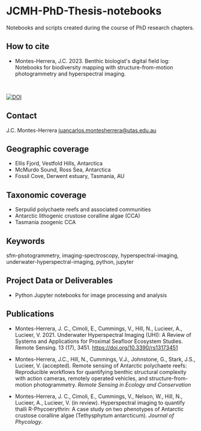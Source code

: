# JCMH-PhD-Thesis-notebooks
Notebooks and scripts created during the course of PhD research chapters.<br>

## How to cite
- Montes-Herrera, J.C. 2023. Benthic biologist's digital field log: Notebooks for biodiversity mapping with structure-from-motion photogrammetry and hyperspectral imaging.
<br>

[![DOI](https://zenodo.org/badge/641737027.svg)](https://zenodo.org/badge/latestdoi/641737027)

## Contact
J.C. Montes-Herrera
juancarlos.montesherrera@utas.edu.au


## Geographic coverage
- Ellis Fjord, Vestfold Hills, Antarctica
- McMurdo Sound, Ross Sea, Antarctica
- Fossil Cove, Derwent estuary, Tasmania, AU

## Taxonomic coverage
- Serpulid polychaete reefs and associated communities
- Antarctic lithogenic crustose coralline algae (CCA)
- Tasmania zoogenic CCA

## Keywords
sfm-photogrammetry, imaging-spectroscopy, hyperspectral-imaging, underwater-hyperspectral-imaging, python, jupyter

## Project Data or Deliverables
- Python Jupyter notebooks for image processing and analysis

## Publications
- Montes-Herrera, J. C., Cimoli, E., Cummings, V., Hill, N., Lucieer, A., Lucieer, V. 2021. Underwater Hyperspectral Imaging (UHI): A Review of Systems and Applications for Proximal Seafloor Ecosystem Studies. Remote Sensing. 13 (17), 3451. https://doi.org/10.3390/rs13173451

- Montes-Herrera, J.C., Hill, N., Cummings, V.J., Johnstone, G., Stark, J.S., Lucieer, V. (accepted). Remote sensing of Antarctic polychaete reefs: Reproducible workflows for quantifying benthic structural complexity with action cameras, remotely operated vehicles, and structure-from-motion photogrammetry. *Remote Sensing in Ecology and Conservation*

- Montes-Herrera, J. C., Cimoli, E., Cummings, V., Nelson, W., Hill, N., Lucieer, A., Lucieer, V. (in review). Hyperspectral imaging to quantify thalli R-Phycoerythrin: A case study on two phenotypes of Antarctic crustose coralline algae (Tethysphytum antarcticum). *Journal of Phycology*.
